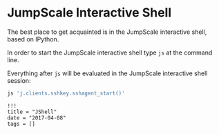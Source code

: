 # JumpScale Interactive Shell

The best place to get acquainted is in the JumpScale interactive shell, based on IPython.

In order to start the JumpScale interactive shell type `js` at the command line.

Everything after `js` will be evaluated in the JumpScale interactive shell session:

```python
js 'j.clients.sshkey.sshagent_start()'
```

```
!!!
title = "JShell"
date = "2017-04-08"
tags = []
```
